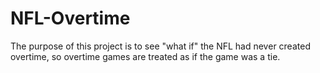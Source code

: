 # NFL-Overtime

The purpose of this project is to see "what if" the NFL had never created overtime, so overtime games are treated as if the game was a tie.